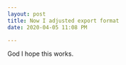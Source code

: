 ```yaml
---
layout: post
title: Now I adjusted export format
date: 2020-04-05 11:08 PM

---
```

God I hope this works.